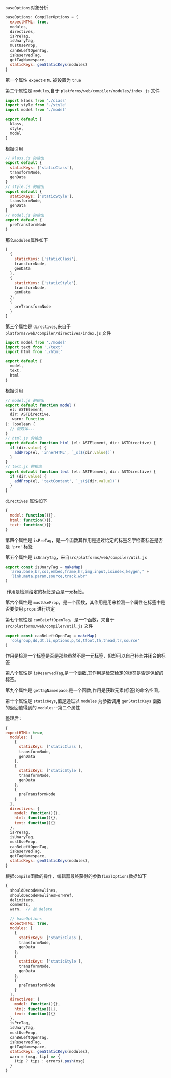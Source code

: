`baseOptions`对象分析

```js
baseOptions: CompilerOptions = {
  expectHTML: true,
  modules,
  directives,
  isPreTag,
  isUnaryTag,
  mustUseProp,
  canBeLeftOpenTag,
  isReservedTag,
  getTagNamespace,
  staticKeys: genStaticKeys(modules)
}
```

第一个属性 `expectHTML` 被设置为 `true`

第二个属性是 `modules`,自于 `platforms/web/compiler/modules/index.js` 文件

```js
import klass from './class'
import style from './style'
import model from './model'

export default [
  klass,
  style,
  model
]
```

根据引用

```js
// klass.js 的输出
export default {
  staticKeys: ['staticClass'],
  transformNode,
  genData
}
// style.js 的输出
export default {
  staticKeys: ['staticStyle'],
  transformNode,
  genData
}
// model.js 的输出
export default {
  preTransformNode
}
```

那么`modules`属性如下

```js
[
  {
    staticKeys: ['staticClass'],
    transformNode,
    genData
  },
  {
    staticKeys: ['staticStyle'],
    transformNode,
    genData
  },
  {
    preTransformNode
  }
]
```

第三个属性是 `directives`,来自于 `platforms/web/compiler/directives/index.js` 文件

```js
import model from './model'
import text from './text'
import html from './html'

export default {
  model,
  text,
  html
}
```

根据引用

```js
// model.js 的输出
export default function model (
  el: ASTElement,
  dir: ASTDirective,
  _warn: Function
): ?boolean {
  // 函数体...
}
// html.js 的输出
export default function html (el: ASTElement, dir: ASTDirective) {
  if (dir.value) {
    addProp(el, 'innerHTML', `_s(${dir.value})`)
  }
}
// text.js 的输出
export default function text (el: ASTElement, dir: ASTDirective) {
  if (dir.value) {
    addProp(el, 'textContent', `_s(${dir.value})`)
  }
}
```

`directives` 属性如下

```js
{
  model: function(){},
  html: function(){},
  text: function(){}
}
```

第四个属性是 `isPreTag`，是一个函数其作用是通过给定的标签名字检查标签是否是 `'pre'` 标签

第五个属性是 `isUnaryTag`，来自`src/platforms/web/compiler/util.js`

```js
export const isUnaryTag = makeMap(
  'area,base,br,col,embed,frame,hr,img,input,isindex,keygen,' +
  'link,meta,param,source,track,wbr'
)
```

​	作用是检测给定的标签是否是一元标签。

第六个属性是 `mustUseProp`，是一个函数，其作用是用来检测一个属性在标签中是否要使用 `props` 进行绑定

第七个属性是 `canBeLeftOpenTag`，是一个函数，来自于 `src/platforms/web/compiler/util.js` 文件

```js
export const canBeLeftOpenTag = makeMap(
  'colgroup,dd,dt,li,options,p,td,tfoot,th,thead,tr,source'
)
```

​	作用是检测一个标签是否是那些虽然不是一元标签，但却可以自己补全并闭合的标签

第八个属性是 `isReservedTag`,是一个函数,其作用是检查给定的标签是否是保留的标签。

第九个属性是 `getTagNamespace`,是一个函数,作用是获取元素(标签)的命名空间。

第十个属性是 `staticKeys`,值是通过以 `modules` 为参数调用 `genStaticKeys` 函数的返回值得到的.`modules`--第二个属性



整理后：

```js
{
expectHTML: true,
  modules: [
    {
      staticKeys: ['staticClass'],
      transformNode,
      genData
    },
    {
      staticKeys: ['staticStyle'],
      transformNode,
      genData
    },
    {
      preTransformNode
    }
  ],
  directives: {
    model: function(){},
    html: function(){},
    text: function(){}
  },
  isPreTag,
  isUnaryTag,
  mustUseProp,
  canBeLeftOpenTag,
  isReservedTag,
  getTagNamespace,
  staticKeys: genStaticKeys(modules),
}
```

根据`compile`函数的操作，编辑器最终获得的参数`finalOptions`数据如下

```js
{
  shouldDecodeNewlines,
  shouldDecodeNewlinesForHref,
  delimiters,
  comments,
  warn,  // 被 delete

  // baseOptions
  expectHTML: true,
  modules: [
    {
      staticKeys: ['staticClass'],
      transformNode,
      genData
    },
    {
      staticKeys: ['staticStyle'],
      transformNode,
      genData
    },
    {
      preTransformNode
    }
  ],
  directives: {
    model: function(){},
    html: function(){},
    text: function(){}
  },
  isPreTag,
  isUnaryTag,
  mustUseProp,
  canBeLeftOpenTag,
  isReservedTag,
  getTagNamespace,
  staticKeys: genStaticKeys(modules),
  warn = (msg, tip) => {
    (tip ? tips : errors).push(msg)
  }
}
```

